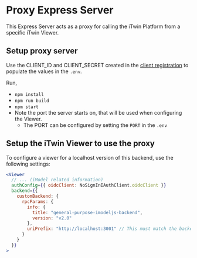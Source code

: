 # Proxy Express Server

This Express Server acts as a proxy for calling the iTwin Platform from a specific iTwin Viewer.

## Setup proxy server

Use the CLIENT_ID and CLIENT_SECRET created in the [client registration](../README.md#client-registration) to populate the values in the `.env`.

Run,

- `npm install`
- `npm run build`
- `npm start`
- Note the port the server starts on, that will be used when configuring the Viewer.
  - The PORT can be configured by setting the `PORT` in the `.env`

## Setup the iTwin Viewer to use the proxy

To configure a viewer for a localhost version of this backend, use the following settings:

```jsx
<Viewer
  // ... (iModel related information)
  authConfig={{ oidcClient: NoSignInIAuthClient.oidcClient }}
  backend={{
    customBackend: {
      rpcParams: {
        info: {
          title: "general-purpose-imodeljs-backend",
          version: "v2.0"
        },
        uriPrefix: "http://localhost:3001" // This must match the backend url
      }
    }
  }}
>
```

